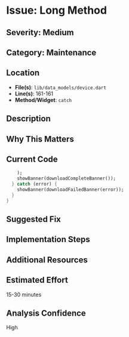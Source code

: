 # Issue: Long Method

## Severity: Medium

## Category: Maintenance

## Location
- **File(s)**: `lib/data_models/device.dart`
- **Line(s)**: 161-161
- **Method/Widget**: `catch`

## Description


## Why This Matters


## Current Code
```dart
    );
    showBanner(downloadCompleteBanner());
  } catch (error) {
    showBanner(downloadFailedBanner(error));
  }
}
```

## Suggested Fix


## Implementation Steps


## Additional Resources


## Estimated Effort
15-30 minutes

## Analysis Confidence
High
